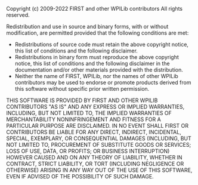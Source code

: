 Copyright (c) 2009-2022 FIRST and other WPILib contributors All rights reserved.

Redistribution and use in source and binary forms, with or without modification, are permitted provided that the
following conditions are met:

* Redistributions of source code must retain the above copyright notice, this list of conditions and the following
  disclaimer.
* Redistributions in binary form must reproduce the above copyright notice, this list of conditions and the following
  disclaimer in the documentation and/or other materials provided with the distribution.
* Neither the name of FIRST, WPILib, nor the names of other WPILib contributors may be used to endorse or promote
  products derived from this software without specific prior written permission.

THIS SOFTWARE IS PROVIDED BY FIRST AND OTHER WPILIB CONTRIBUTORS "AS IS" AND ANY EXPRESS OR IMPLIED WARRANTIES,
INCLUDING, BUT NOT LIMITED TO, THE IMPLIED WARRANTIES OF MERCHANTABILITY NONINFRINGEMENT AND FITNESS FOR A PARTICULAR
PURPOSE ARE DISCLAIMED. IN NO EVENT SHALL FIRST OR CONTRIBUTORS BE LIABLE FOR ANY DIRECT, INDIRECT, INCIDENTAL, SPECIAL,
EXEMPLARY, OR CONSEQUENTIAL DAMAGES
(INCLUDING, BUT NOT LIMITED TO, PROCUREMENT OF SUBSTITUTE GOODS OR SERVICES; LOSS OF USE, DATA, OR PROFITS; OR BUSINESS
INTERRUPTION) HOWEVER CAUSED AND ON ANY THEORY OF LIABILITY, WHETHER IN CONTRACT, STRICT LIABILITY, OR TORT
(INCLUDING NEGLIGENCE OR OTHERWISE) ARISING IN ANY WAY OUT OF THE USE OF THIS SOFTWARE, EVEN IF ADVISED OF THE
POSSIBILITY OF SUCH DAMAGE.
